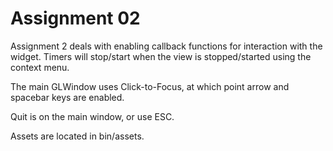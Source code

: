 Assignment 02
=============

Assignment 2 deals with enabling callback functions for interaction with the widget. Timers will stop/start when the view is stopped/started using the context menu.

The main GLWindow uses Click-to-Focus, at which point arrow and spacebar keys are enabled.

Quit is on the main window, or use ESC. 


Assets are located in bin/assets.


